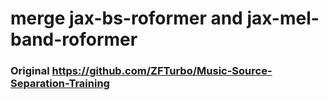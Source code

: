# merge jax-bs-roformer and jax-mel-band-roformer
### Original https://github.com/ZFTurbo/Music-Source-Separation-Training
